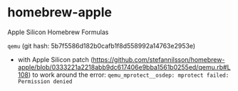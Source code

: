 # homebrew-apple
Apple Silicon Homebrew Formulas

`qemu` (git hash: 5b7f5586d182b0cafb1f8d558992a14763e2953e)
* with Apple Silicon patch (https://github.com/stefannilsson/homebrew-apple/blob/0333221a2218abb9dc617406e9bba1561b0255ed/qemu.rb#L108) to work around the error: `qemu_mprotect__osdep: mprotect failed: Permission denied`
